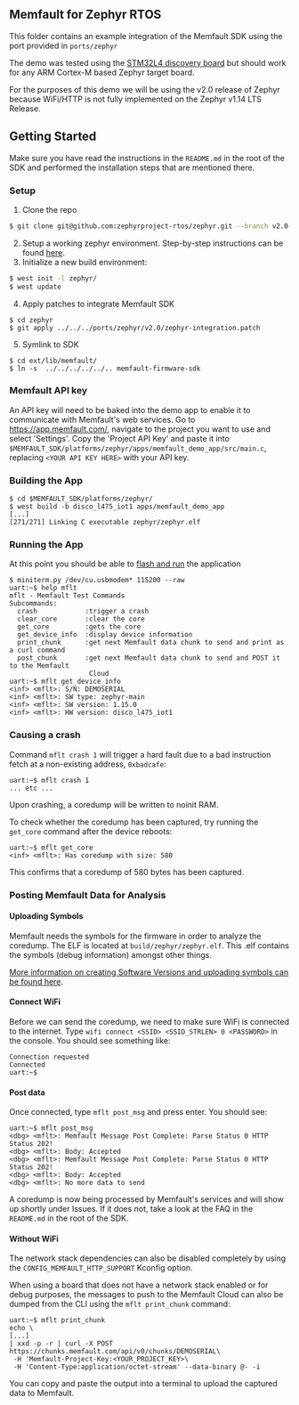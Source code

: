 ## Memfault for Zephyr RTOS

This folder contains an example integration of the Memfault SDK using the port
provided in `ports/zephyr`

The demo was tested using the
[STM32L4 discovery board](https://docs.zephyrproject.org/2.0.0/boards/arm/disco_l475_iot1/doc/index.html?#st-disco-l475-iot01-b-l475e-iot01a)
but should work for any ARM Cortex-M based Zephyr target board.

For the purposes of this demo we will be using the v2.0 release of Zephyr
because WiFi/HTTP is not fully implemented on the Zephyr v1.14 LTS Release.

## Getting Started

Make sure you have read the instructions in the `README.md` in the root of the
SDK and performed the installation steps that are mentioned there.

### Setup

1. Clone the repo

```bash
$ git clone git@github.com:zephyrproject-rtos/zephyr.git --branch v2.0-branch zephyr
```

2. Setup a working zephyr environment. Step-by-step instructions can be found
   [here](https://docs.zephyrproject.org/2.0.0/getting_started/index.html#build-hello-world).
3. Initialize a new build environment:

```bash
$ west init -l zephyr/
$ west update
```

4. Apply patches to integrate Memfault SDK

```
$ cd zephyr
$ git apply ../../../ports/zephyr/v2.0/zephyr-integration.patch
```

5. Symlink to SDK

```
$ cd ext/lib/memfault/
$ ln -s  ../../../../../.. memfault-firmware-sdk
```

### Memfault API key

An API key will need to be baked into the demo app to enable it to communicate
with Memfault's web services. Go to https://app.memfault.com/, navigate to the
project you want to use and select 'Settings'. Copy the 'Project API Key' and
paste it into
`$MEMFAULT_SDK/platforms/zephyr/apps/memfault_demo_app/src/main.c`, replacing
`<YOUR API KEY HERE>` with your API key.

### Building the App

```
$ cd $MEMFAULT_SDK/platforms/zephyr/
$ west build -b disco_l475_iot1 apps/memfault_demo_app
[...]
[271/271] Linking C executable zephyr/zephyr.elf
```

### Running the App

At this point you should be able to
[flash and run](https://docs.zephyrproject.org/2.0.0/getting_started/index.html#run-the-application-by-flashing-to-a-board)
the application

```
$ miniterm.py /dev/cu.usbmodem* 115200 --raw
uart:~$ help mflt
mflt - Memfault Test Commands
Subcommands:
  crash            :trigger a crash
  clear_core       :clear the core
  get_core         :gets the core
  get_device_info  :display device information
  print_chunk      :get next Memfault data chunk to send and print as a curl command
  post_chunk       :get next Memfault data chunk to send and POST it to the Memfault
                    Cloud
uart:~$ mflt get_device_info
<inf> <mflt>: S/N: DEMOSERIAL
<inf> <mflt>: SW type: zephyr-main
<inf> <mflt>: SW version: 1.15.0
<inf> <mflt>: HW version: disco_l475_iot1
```

### Causing a crash

Command `mflt crash 1` will trigger a hard fault due to a bad instruction fetch
at a non-existing address, `0xbadcafe`:

```
uart:~$ mflt crash 1
... etc ...
```

Upon crashing, a coredump will be written to noinit RAM.

To check whether the coredump has been captured, try running the `get_core`
command after the device reboots:

```
uart:~$ mflt get_core
<inf> <mflt>: Has coredump with size: 580
```

This confirms that a coredump of 580 bytes has been captured.

### Posting Memfault Data for Analysis

#### Uploading Symbols

Memfault needs the symbols for the firmware in order to analyze the coredump.
The ELF is located at `build/zephyr/zephyr.elf`. This .elf contains the symbols
(debug information) amongst other things.

[More information on creating Software Versions and uploading symbols can be found here](https://mflt.io/2LGUDoA).

#### Connect WiFi

Before we can send the coredump, we need to make sure WiFi is connected to the
internet. Type `wifi connect <SSID> <SSID_STRLEN> 0 <PASSWORD>` in the console.
You should see something like:

```
Connection requested
Connected
uart:~$
```

#### Post data

Once connected, type `mflt post_msg` and press enter. You should see:

```
uart:~$ mflt post_msg
<dbg> <mflt>: Memfault Message Post Complete: Parse Status 0 HTTP Status 202!
<dbg> <mflt>: Body: Accepted
<dbg> <mflt>: Memfault Message Post Complete: Parse Status 0 HTTP Status 202!
<dbg> <mflt>: Body: Accepted
<dbg> <mflt>: No more data to send
```

A coredump is now being processed by Memfault's services and will show up
shortly under Issues. If it does not, take a look at the FAQ in the `README.md`
in the root of the SDK.

#### Without WiFi

The network stack dependencies can also be disabled completely by using the
`CONFIG_MEMFAULT_HTTP_SUPPORT` Kconfig option.

When using a board that does not have a network stack enabled or for debug
purposes, the messages to push to the Memfault Cloud can also be dumped from the
CLI using the `mflt print_chunk` command:

```
uart:~$ mflt print_chunk
echo \
[...]
| xxd -p -r | curl -X POST https://chunks.memfault.com/api/v0/chunks/DEMOSERIAL\
 -H 'Memfault-Project-Key:<YOUR_PROJECT_KEY>\
 -H 'Content-Type:application/octet-stream' --data-binary @- -i
```

You can copy and paste the output into a terminal to upload the captured data to
Memfault.
